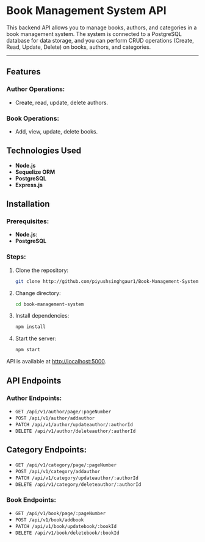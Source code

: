 # Book Management System API

This backend API allows you to manage books, authors, and categories in a book management system. The system is connected to a PostgreSQL database for data storage, and you can perform CRUD operations (Create, Read, Update, Delete) on books, authors, and categories.

---

## Features

### Author Operations:

- Create, read, update, delete authors.

### Book Operations:

- Add, view, update, delete books.

## Technologies Used

- **Node.js**
- **Sequelize ORM**
- **PostgreSQL**
- **Express.js**

## Installation

### Prerequisites:

- **Node.js**:
- **PostgreSQL**

### Steps:

1.  Clone the repository:

    ```bash
    git clone http://github.com/piyushsinghgaur1/Book-Management-System-backend
    ```

2.  Change directory:

    ```bash
    cd book-management-system
    ```

3.  Install dependencies:

    ```bash
    npm install
    ```

4.  Start the server:
    ```bash
    npm start
    ```

API is available at [http://localhost:5000](http://localhost:5000).

## API Endpoints

### Author Endpoints:

- `GET /api/v1/author/page/:pageNumber`
- `POST /api/v1/author/addauthor`
- `PATCH /api/v1/author/updateauthor/:authorId`
- `DELETE /api/v1/author/deleteauthor/:authorId`

## Category Endpoints:

- `GET /api/v1/category/page/:pageNumber`
- `POST /api/v1/category/addauthor`
- `PATCH /api/v1/category/updateauthor/:authorId`
- `DELETE /api/v1/category/deleteauthor/:authorId`

### Book Endpoints:

- `GET /api/v1/book/page/:pageNumber`
- `POST /api/v1/book/addbook`
- `PATCH /api/v1/book/updatebook/:bookId`
- `DELETE /api/v1/book/deletebook/:bookId`
